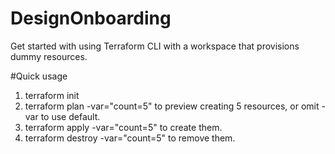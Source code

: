 # DesignOnboarding
Get started with using Terraform CLI with a workspace that provisions dummy resources.


#Quick usage

1. terraform init
2. terraform plan -var="count=5" to preview creating 5 resources, or omit -var to use default.
3. terraform apply -var="count=5" to create them.
4. terraform destroy -var="count=5" to remove them.